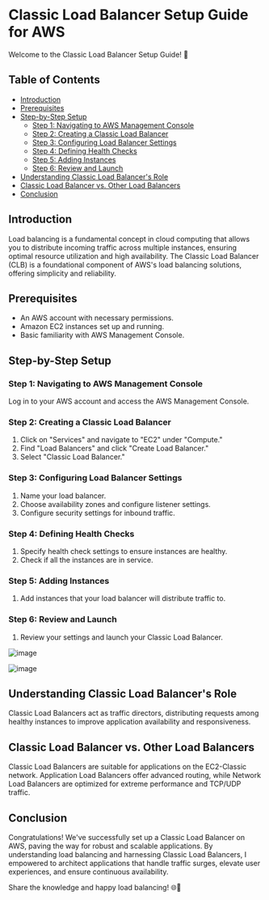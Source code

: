 # Classic Load Balancer Setup Guide for AWS

Welcome to the Classic Load Balancer Setup Guide! 🚀

## Table of Contents

- [Introduction](#introduction)
- [Prerequisites](#prerequisites)
- [Step-by-Step Setup](#step-by-step-setup)
  - [Step 1: Navigating to AWS Management Console](#step-1-navigating-to-aws-management-console)
  - [Step 2: Creating a Classic Load Balancer](#step-2-creating-a-classic-load-balancer)
  - [Step 3: Configuring Load Balancer Settings](#step-3-configuring-load-balancer-settings)
  - [Step 4: Defining Health Checks](#step-4-defining-health-checks)
  - [Step 5: Adding Instances](#step-5-adding-instances)
  - [Step 6: Review and Launch](#step-6-review-and-launch)
- [Understanding Classic Load Balancer's Role](#understanding-classic-load-balancers-role)
- [Classic Load Balancer vs. Other Load Balancers](#classic-load-balancer-vs-other-load-balancers)
- [Conclusion](#conclusion)

## Introduction

Load balancing is a fundamental concept in cloud computing that allows you to distribute incoming traffic across multiple instances, ensuring optimal resource utilization and high availability. The Classic Load Balancer (CLB) is a foundational component of AWS's load balancing solutions, offering simplicity and reliability.

## Prerequisites

- An AWS account with necessary permissions.
- Amazon EC2 instances set up and running.
- Basic familiarity with AWS Management Console.

## Step-by-Step Setup

### Step 1: Navigating to AWS Management Console

Log in to your AWS account and access the AWS Management Console.

### Step 2: Creating a Classic Load Balancer

1. Click on "Services" and navigate to "EC2" under "Compute."
2. Find "Load Balancers" and click "Create Load Balancer."
3. Select "Classic Load Balancer."

### Step 3: Configuring Load Balancer Settings

1. Name your load balancer.
2. Choose availability zones and configure listener settings.
3. Configure security settings for inbound traffic.

### Step 4: Defining Health Checks

1. Specify health check settings to ensure instances are healthy.
2. Check if all the instances are in service.

### Step 5: Adding Instances

1. Add instances that your load balancer will distribute traffic to.

### Step 6: Review and Launch

1. Review your settings and launch your Classic Load Balancer.

![image](https://github.com/Chinay77/-Classic-Load-Balancer-Setup-Guide-for-AWS/assets/105514247/36a9db88-ec32-4346-bcfb-8260a45cb31f)


![image](https://github.com/Chinay77/-Classic-Load-Balancer-Setup-Guide-for-AWS/assets/105514247/a5c388a7-2869-4a39-8e0e-0c585731e3e2)


## Understanding Classic Load Balancer's Role

Classic Load Balancers act as traffic directors, distributing requests among healthy instances to improve application availability and responsiveness.

## Classic Load Balancer vs. Other Load Balancers

Classic Load Balancers are suitable for applications on the EC2-Classic network. Application Load Balancers offer advanced routing, while Network Load Balancers are optimized for extreme performance and TCP/UDP traffic.

## Conclusion

Congratulations! We've successfully set up a Classic Load Balancer on AWS, paving the way for robust and scalable applications. By understanding load balancing and harnessing Classic Load Balancers, I empowered to architect applications that handle traffic surges, elevate user experiences, and ensure continuous availability.


Share the knowledge and happy load balancing! 🌐🔀
